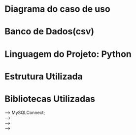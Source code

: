 # Diagrama do caso de uso

# Banco de Dados(csv)

# Linguagem do Projeto: Python

# Estrutura Utilizada

# Bibliotecas Utilizadas

--> MySQLConnect; <br>
--> <br>
--> <br>
--> 
